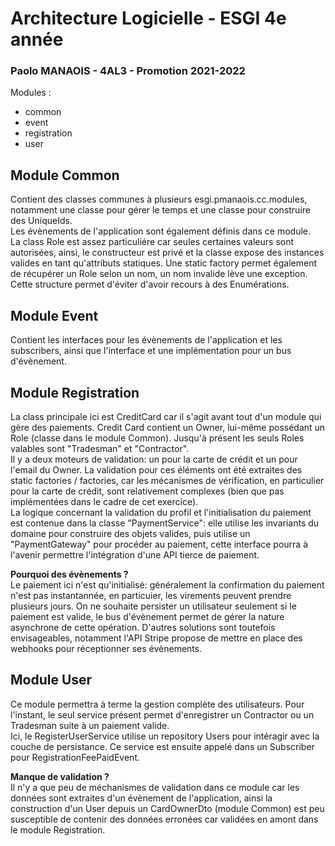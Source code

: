 # Architecture Logicielle - ESGI 4e année
### Paolo MANAOIS - 4AL3 - Promotion 2021-2022

Modules :  
* common  
* event  
* registration  
* user  

## Module Common  
Contient des classes communes à plusieurs esgi.pmanaois.cc.modules, notamment une classe pour gérer le temps et une classe pour construire
des UniqueIds.  
Les évènements de l'application sont également définis dans ce module.  
La class Role est assez particuliére car seules certaines valeurs sont autorisées, ainsi, le constructeur est privé et 
la classe expose des instances valides en tant qu'attributs statiques. Une static factory permet également de récupérer 
un Role selon un nom, un nom invalide lève une exception. Cette structure permet d'éviter d'avoir recours à des Enumérations.

## Module Event  
Contient les interfaces pour les évènements de l'application et les subscribers, ainsi que l'interface 
et une implémentation pour un bus d'évènement.  

## Module Registration
La class principale ici est CreditCard car il s'agit avant tout d'un module qui gère des paiements. 
Credit Card contient un Owner, lui-même possédant un Role (classe dans le module Common). Jusqu'à présent 
les seuls Roles valables sont "Tradesman" et "Contractor".  
Il y a deux moteurs de validation: un pour la carte de crédit et un pour l'email du Owner. La validation pour ces 
éléments ont été extraites des static factories / factories, car les mécanismes de vérification, en particulier pour 
la carte de crédit, sont relativement complexes (bien que pas implémentées dans le cadre de cet exercice).  
La logique concernant la validation du profil et l'initialisation du paiement est contenue dans la classe 
"PaymentService": elle utilise les invariants du domaine pour construire des objets valides, puis utilise un 
"PaymentGateway" pour procéder au paiement, cette interface pourra à l'avenir permettre l'intégration d'une API tierce 
de paiement.  
  
**Pourquoi des évènements ?**  
Le paiement ici n'est qu'initialisé: généralement la confirmation du paiement n'est pas instantannée, en particuier, les 
virements peuvent prendre plusieurs jours. On ne souhaite persister un utilisateur seulement si le paiement est valide, 
le bus d'évènement permet de gérer la nature asynchrone de cette opération. D'autres solutions sont toutefois envisageables, 
notamment l'API Stripe propose de mettre en place des webhooks pour réceptionner ses évènements.   

## Module User
Ce module permettra à terme la gestion complète des utilisateurs. Pour l'instant, le seul service présent 
permet d'enregistrer un Contractor ou un Tradesman suite à un paiement valide.  
Ici, le RegisterUserService utilise un repository Users pour intéragir avec la couche de persistance. Ce service est 
ensuite appelé dans un Subscriber pour RegistrationFeePaidEvent.
  
**Manque de validation ?**  
Il n'y a que peu de méchanismes de validation dans ce module car les données sont extraites d'un évènement de 
l'application, ainsi la construction d'un User depuis un CardOwnerDto (module Common) est peu susceptible de contenir 
des données erronées car validées en amont dans le module Registration.